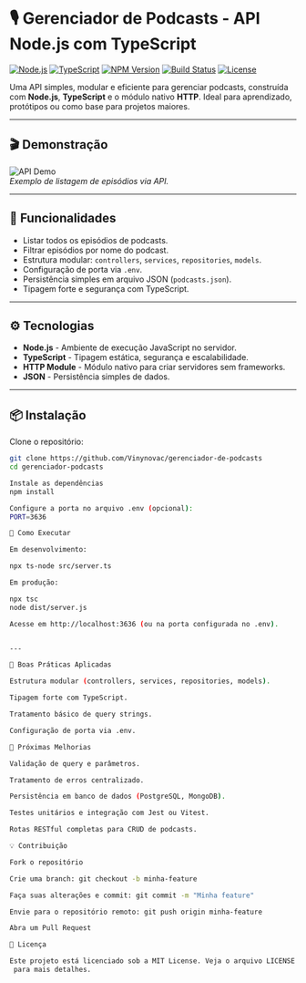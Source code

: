 # 🎙 Gerenciador de Podcasts - API Node.js com TypeScript

[![Node.js](https://img.shields.io/badge/Node.js-18.x-green?logo=node.js)](https://nodejs.org/)
[![TypeScript](https://img.shields.io/badge/TypeScript-5.x-blue?logo=typescript)](https://www.typescriptlang.org/)
[![NPM Version](https://img.shields.io/npm/v/npm?color=blue)](https://www.npmjs.com/)
[![Build Status](https://img.shields.io/badge/build-passing-brightgreen)](#)
[![License](https://img.shields.io/badge/License-MIT-green)](LICENSE)

Uma API simples, modular e eficiente para gerenciar podcasts, construída com **Node.js**, **TypeScript** e o módulo nativo **HTTP**. Ideal para aprendizado, protótipos ou como base para projetos maiores.

---

## 🎬 Demonstração

![API Demo](https://media.giphy.com/media/xT0xeJpnrWC4XWblEk/giphy.gif)  
*Exemplo de listagem de episódios via API.*

---

## 🚀 Funcionalidades

- Listar todos os episódios de podcasts.  
- Filtrar episódios por nome do podcast.  
- Estrutura modular: `controllers`, `services`, `repositories`, `models`.  
- Configuração de porta via `.env`.  
- Persistência simples em arquivo JSON (`podcasts.json`).  
- Tipagem forte e segurança com TypeScript.  

---


## ⚙️ Tecnologias

- **Node.js** - Ambiente de execução JavaScript no servidor.  
- **TypeScript** - Tipagem estática, segurança e escalabilidade.  
- **HTTP Module** - Módulo nativo para criar servidores sem frameworks.  
- **JSON** - Persistência simples de dados.  

---

## 📦 Instalação

Clone o repositório:

```bash
git clone https://github.com/Vinynovac/gerenciador-de-podcasts
cd gerenciador-podcasts

Instale as dependências
npm install

Configure a porta no arquivo .env (opcional):
PORT=3636

🏃 Como Executar

Em desenvolvimento:

npx ts-node src/server.ts

Em produção:

npx tsc
node dist/server.js

Acesse em http://localhost:3636 (ou na porta configurada no .env).


---

📝 Boas Práticas Aplicadas

Estrutura modular (controllers, services, repositories, models).

Tipagem forte com TypeScript.

Tratamento básico de query strings.

Configuração de porta via .env.

🔧 Próximas Melhorias

Validação de query e parâmetros.

Tratamento de erros centralizado.

Persistência em banco de dados (PostgreSQL, MongoDB).

Testes unitários e integração com Jest ou Vitest.

Rotas RESTful completas para CRUD de podcasts.

💡 Contribuição

Fork o repositório

Crie uma branch: git checkout -b minha-feature

Faça suas alterações e commit: git commit -m "Minha feature"

Envie para o repositório remoto: git push origin minha-feature

Abra um Pull Request

📄 Licença

Este projeto está licenciado sob a MIT License. Veja o arquivo LICENSE
 para mais detalhes.